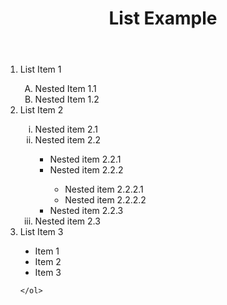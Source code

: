 <!DOCTYPE html>

<head>
    <title>List-Example</title>
    <link rel = "stylesheet" type = "text/css" href = "Example.css">
</head>
<body>
    <header>
        <h1>List Example</h1>
    </header>
    <ol class = "the">
        <li>List Item 1</li>
            <ol type = "A">
                <li>Nested Item 1.1</li>
                <li>Nested Item 1.2</li>
            </ol>
        <li>List Item 2</li>
        <ol type = "i">
            <li>Nested item 2.1</li>
            <li>Nested item 2.2</li>
            <ul>
                <li>Nested item 2.2.1</li>
                <li>Nested item 2.2.2</li>
                <ul type = "circle">
                    <li>Nested item 2.2.2.1</li>
                    <li>Nested item 2.2.2.2</li>
                </ul>
                <li>Nested item 2.2.3</li>
            </ul>
            <li>Nested item 2.3</li>
        </ol>
        <li>List Item 3</li>
        <ul type = "disc">
            <li>Item 1</li>
            <li>Item 2</li>
            <li>Item 3</li>
        </ul>
        
    </ol>
</body>
